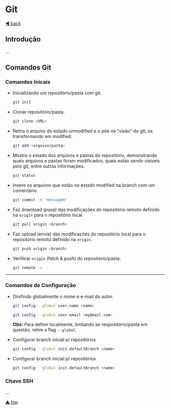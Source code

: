 # Git

[◄ back](../README.md)

## Introdução

...

## Comandos Git

### Comandos Inicais

- Inicializando um repositório/pasta com git.

    ```bash
    git init
    ```

- Clonar repositório/pasta.
    
    ```bash
    git clone <URL>
    ```

- Retira o arquivo do estado unmodified e o põe na "visão" do git, os transformando em modified.

    ```bash
    git add <arquivo/pasta>
    ```

- Mostra o estado dos arquivos e pastas do repositório, demonstrando quais arquivos e pastas foram modificados, quais estão sendo visiveis pelo git, entre outras informações.

    ```bash
    git status
    ```

- Insere os arquivos que estão no estado modified na branch com um comentário.

    ```bash
    git commit -m "mensagem"
    ```

- Faz download (puxa) das modificações do repositório remoto definido na `origin` para o repositório local.

    ```bash
    git pull origin <branch>
    ```

- Faz upload (envia) das modificações do repositório local para o repositório remoto definido na `origin`.

    ```bash
    git push origin <branch>
    ```

- Verificar `origin` (fetch & push) do repositório/pasta:
    
    ```bash
    git remote -v
    ```

---

### Comandos de Configuração

- Dinifindo globalmente o nome e e-mail do autor.

    ```bash
    git config --global user.name <name>
    ```

    ```bash
    git config --global user.email <my@mail.com>
    ```

    **Obs:** Para definir localmente, limitando ao respositório/pasta em questão, retire a flag `--global`.

- Configurar branch inicial p/ repositórios
    
    ```bash
    git config --global init.defaultBranch <name>
    ```
    
- Configurar branch inicial p/ repositórios
    
    ```bash
    git config --global init.defaultBranch <name>
    ```

### Chave SSH

...

[▲ top](#git)
